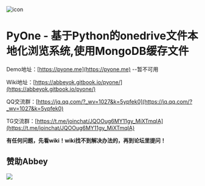 ![icon](https://ww3.sinaimg.cn/large/0074MymAly1g1ipmf4vj6j305402djr6.jpg)
# PyOne - 基于Python的onedrive文件本地化浏览系统,使用MongoDB缓存文件

Demo地址：[https://pyone.me](https://pyone.me) --暂不可用

Wiki地址：[https://abbeyok.gitbook.io/pyone/](https://abbeyok.gitbook.io/pyone/)

QQ交流群：[https://jq.qq.com/?_wv=1027&k=5ypfek0](https://jq.qq.com/?_wv=1027&k=5ypfek0)

TG交流群：[https://t.me/joinchat/JQOOug6MY11gy_MiXTmqIA](https://t.me/joinchat/JQOOug6MY11gy_MiXTmqIA)


**有任何问题，先看wiki！wiki找不到解决办法的，再到论坛里提问！**

## 赞助Abbey ##

![](https://i.niupic.com/images/2019/05/31/_380.png)
